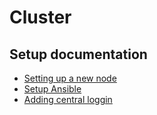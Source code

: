 # Cluster

## Setup documentation

- [Setting up a new node](/docs/NODE_SETUP.md)
- [Setup Ansible](/docs/ANSIBLE.md)
- [Adding central loggin](/docs/LOGGING.md)

